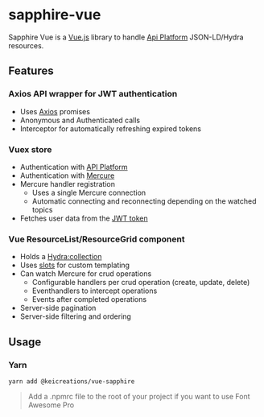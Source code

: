 # sapphire-vue

Sapphire Vue is a [Vue.js][vue-js] library to handle [Api Platform][api-platform] JSON-LD/Hydra resources. 

## Features

### Axios API wrapper for JWT authentication 
- Uses [Axios][axios] promises
- Anonymous and Authenticated calls
- Interceptor for automatically refreshing expired tokens

### Vuex store
- Authentication with [API Platform][api-platform]
- Authentication with [Mercure][mercure]
- Mercure handler registration
  - Uses a single Mercure connection 
  - Automatic connecting and reconnecting depending on the watched topics
- Fetches user data from the [JWT token][jwt]

### Vue ResourceList/ResourceGrid component 
- Holds a [Hydra:collection][hydra-collection]
- Uses [slots][vue-slot] for custom templating
- Can watch Mercure for crud operations
  - Configurable handlers per crud operation (create, update, delete)
  - Eventhandlers to intercept operations
  - Events after completed operations
- Server-side pagination
- Server-side filtering and ordering

## Usage

### Yarn
`yarn add @keicreations/vue-sapphire`

> Add a .npmrc file to the root of your project if you want to use Font Awesome Pro

[mercure]: https://mercure.rocks/docs/getting-started
[api-platform]: https://api-platform.com/docs/core/getting-started/
[vue-js]: https://vuejs.org/v2/guide/
[vue-slot]: https://vuejs.org/v2/guide/components-slots.html
[axios]: https://github.com/axios/axios
[hydra-collection]: https://www.hydra-cg.com/spec/latest/core/#collections
[jwt]: https://jwt.io/
